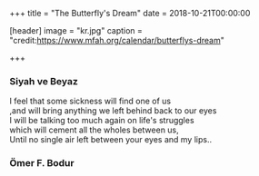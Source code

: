 +++
title = "The Butterfly's Dream"
date = 2018-10-21T00:00:00


[header]
image = "kr.jpg"
caption = "credit:https://www.mfah.org/calendar/butterflys-dream"

+++

### Siyah ve Beyaz
I feel that some sickness will find one of us <br/>
,and will bring anything we left behind back to our eyes <br/>
I will be talking too much again on life's struggles <br/>
which will cement all the wholes between us, <br/>
Until no single air left between your eyes and my lips..

### Ömer F. Bodur